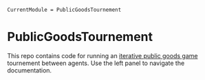 ```@meta
CurrentModule = PublicGoodsTournement
```

# PublicGoodsTournement

This repo contains code for running an [iterative public goods game](https://en.wikipedia.org/wiki/Public_goods_game#Iterated_public_goods_games) tournement between agents. Use the left panel to navigate the documentation.
